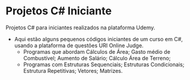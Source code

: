 # Projetos C# Iniciante

 Projetos C# para iniciantes realizados na plataforma Udemy.

- Aqui estão alguns pequenos códigos iniciantes de um curso em C#, usando a plataforma de questões URI Online Judge. 
  - Programas que abordam Cálculos de Área; Gasto médio de Combustível; Aumento de Salário; Cálculo Área de Terreno; 
  - Programas com Estruturas Sequenciais; Estruturas Condicionais; Estrutura Repetitivas; Vetores; Matrizes.

